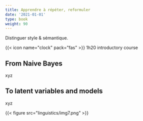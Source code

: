 ```yaml
---
title: Apprendre à répéter, reformuler
date: '2021-01-01'
type: book
weight: 90
---
```


Distinguer style & sémantique.

<!--more-->

{{< icon name="clock" pack="fas" >}} 1h20 introductory course

## From Naive Bayes

xyz

## To latent variables and models

xyz

{{< figure src="linguistics/img7.png" >}}